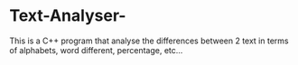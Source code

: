 # Text-Analyser-
This is a C++ program that analyse the differences between 2 text in terms of alphabets, word different, percentage, etc...
